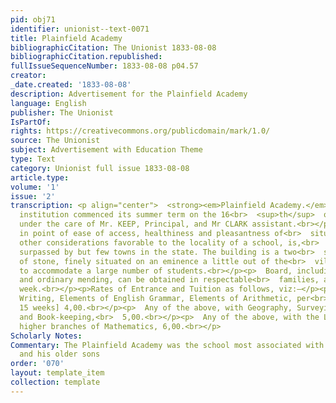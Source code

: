 ```yaml
---
pid: obj71
identifier: unionist--text-0071
title: Plainfield Academy
bibliographicCitation: The Unionist 1833-08-08
bibliographicCitation.republished: 
fullIssueSequenceNumber: 1833-08-08 p04.57
creator: 
_date.created: '1833-08-08'
description: Advertisement for the Plainfield Academy
language: English
publisher: The Unionist
IsPartOf: 
rights: https://creativecommons.org/publicdomain/mark/1.0/
source: The Unionist
subject: Advertisement with Education Theme
type: Text
category: Unionist full issue 1833-08-08
article.type: 
volume: '1'
issue: '2'
transcription: <p align="center">  <strong><em>Plainfield Academy.</em></strong></p><p>  THIS
  institution commenced its summer term on the 16<br>  <sup>th</sup>  of May last,
  under the care of Mr. KEEP, Principal, and Mr CLARK assistant.<br></p><p>  Plainfield,
  in point of ease of access, healthiness and pleasantness of<br>  situation, and
  other considerations favorable to the locality of a school, is,<br>  it is believed,
  surpassed by but few towns in the state. The building is a two<br>  story edifice
  of stone, finely situated on an eminence a little out of the<br>  village, and arranged
  to accommodate a large number of students.<br></p><p>  Board, including washing
  and ordinary mending, can be obtained in respectable<br>  families, at $1,50 per
  week.<br></p><p>Rates of Entrance and Tuition as follows, viz:—</p><p>Entrance 1,00.</p><p>  Reading,
  Writing, Elements of English Grammar, Elements of Arithmetic, per<br>  term, [of
  15 weeks] 4,00.<br></p><p>  Any of the above, with Geography, Surveying, Navigation
  and Book-keeping,<br>  5,00.<br></p><p>  Any of the above, with the Languages or
  higher branches of Mathematics, 6,00.<br></p>
Scholarly Notes: 
Commentary: The Plainfield Academy was the school most associated with Rinaldo Burleigh
  and his older sons
order: '070'
layout: template_item
collection: template
---
```

